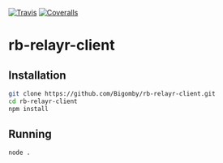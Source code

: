[![Travis](https://img.shields.io/travis/rust-lang/rust.svg?style=flat-square)](https://travis-ci.org/Bigomby/rb-relayr-client?branch=master)
[![Coveralls](https://img.shields.io/coveralls/jekyll/jekyll.svg?style=flat-square)](https://coveralls.io/github/Bigomby/rb-relayr-client?branch=master)

# rb-relayr-client

## Installation

```bash
git clone https://github.com/Bigomby/rb-relayr-client.git
cd rb-relayr-client
npm install
```

## Running

```bash
node .
```

